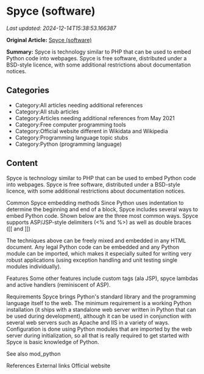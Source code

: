 # Spyce (software)

_Last updated: 2024-12-14T15:38:53.166387_

**Original Article:** [Spyce (software)](https://en.wikipedia.org/wiki/Spyce_(software))

**Summary:** Spyce is technology similar to PHP that can be used to embed Python code into webpages.  Spyce is free software, distributed under a BSD-style licence, with some additional restrictions about documentation notices.

## Categories
- Category:All articles needing additional references
- Category:All stub articles
- Category:Articles needing additional references from May 2021
- Category:Free computer programming tools
- Category:Official website different in Wikidata and Wikipedia
- Category:Programming language topic stubs
- Category:Python (programming language)

## Content

Spyce is technology similar to PHP that can be used to embed Python code into webpages.  Spyce is free software, distributed under a BSD-style licence, with some additional restrictions about documentation notices.

Common Spyce embedding methods
Since Python uses indentation to determine the beginning and end of a block, Spyce includes several ways to embed Python code. Shown below are the three most common ways. Spyce supports ASP/JSP-style delimiters (<% and %>) as well as double braces ([[ and ]])

The techniques above can be freely mixed and embedded in any HTML document.
Any legal Python code can be embedded and any Python module can be imported, which makes it especially suited for writing very robust applications (using exception handling and unit testing single modules individually).

Features
Some other features include custom tags (ala JSP), spyce lambdas and active handlers (reminiscent of ASP).

Requirements
Spyce brings Python's standard library and the programming language itself to the web. The minimum requirement is a working Python installation (it ships with a standalone web server written in Python that can be used during development), although it can be used in conjunction with several web servers such as Apache and IIS in a variety of ways.
Configuration is done using Python modules that are imported by the web server during initialization, so all that is really required to get started with Spyce is basic knowledge of Python.

See also
mod_python

References
External links
Official website